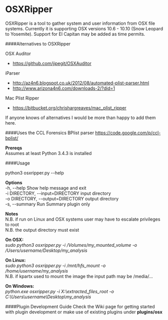 # OSXRipper
OSXRipper is a tool to gather system and user information from OSX file systems. Currently it is supporting OSX versions 10.6 - 10.10 (Snow Leopard to Yosemite). Support for El Capitan may be added as time permits.

####Alternatives to OSXRipper

OSX Auditor
- https://github.com/jipegit/OSXAuditor<br />

iParser
- http://az4n6.blogspot.co.uk/2012/08/automated-plist-parser.html<br />
- http://www.arizona4n6.com/downloads-2/?did=1

Mac Plist Ripper
- https://bitbucket.org/chrishargreaves/mac_plist_ripper

If anyone knows of alternatives I would be more than happy to add them here.

####Uses the CCL Forensics BPlist parser
https://code.google.com/p/ccl-bplist/

__Prereqs__<br />
Assumes at least Python 3.4.3 is installed

####Usage

python3 osxripper.py --help

__Options__<br />
-h, --help                       Show help message and exit<br />
-i DIRECTORY, --input=DIRECTORY  input directory<br />
-o DIRECTORY, --output=DIRECTORY output directory<br />
-s, --summary                    Run Summary plugin only<br />

__Notes__<br />
N.B. if run on Linux and OSX systems user may have to escalate privileges to root<br />
N.B. the output directory must exist

__On OSX:__<br />
<em>sudo python3 osxripper.py -i /Volumes/my_mounted_volume -o /Users/username/Desktop/my_analysis</em><br />

__On Linux:__<br />
<em>sudo python3 osxripper.py -i /mnt/hfs_mount -o /home/username/my_analysis</em><br />
N.B. if kpartx used to mount the image the input path may be /media/...<br />

__On Windows:__<br />
<em>python.exe osxripper.py -i X:\extracted_files_root -o C:\Users\username\Desktop\my_analysis</em><br />

####Plugin Development Guide
Check the Wiki page for getting started with plugin development or make use of existing plugins under __plugins/osx__
